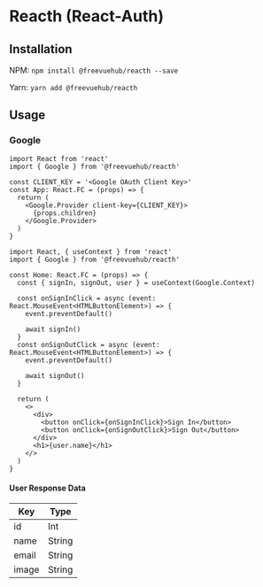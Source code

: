 # Reacth (React-Auth)

## Installation

NPM: `npm install @freevuehub/reacth --save`

Yarn: `yarn add @freevuehub/reacth`

## Usage

### Google

```tsx
import React from 'react'
import { Google } from '@freevuehub/reacth'

const CLIENT_KEY = '<Google OAuth Client Key>'
const App: React.FC = (props) => {
  return (
    <Google.Provider client-key={CLIENT_KEY}>
      {props.children}
    </Google.Provider>
  )
}
```

```tsx
import React, { useContext } from 'react'
import { Google } from '@freevuehub/reacth'

const Home: React.FC = (props) => {
  const { signIn, signOut, user } = useContext(Google.Context)
  
  const onSignInClick = async (event: React.MouseEvent<HTMLButtonElement>) => {
    event.preventDefault()
    
    await signIn()
  }
  const onSignOutClick = async (event: React.MouseEvent<HTMLButtonElement>) => {
    event.preventDefault()

    await signOut()
  }
  
  return (
    <>
      <div>
        <button onClick={onSignInClick}>Sign In</button>
        <button onClick={onSignOutClick}>Sign Out</button>
      </div>
      <h1>{user.name}</h1>
    </>
  )
}
```

#### User Response Data

| Key | Type |
| --- | --- |
| id | Int |
| name | String |
| email | String |
| image | String |
